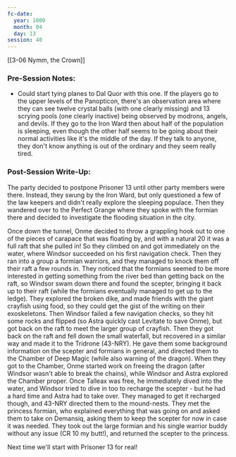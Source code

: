 ```yaml
---
fc-date:
  year: 1000
  month: 04
  day: 13
session: 40
---
```

[[3-06  Nymm, the Crown]]

### Pre-Session Notes:

* Could start tying planes to Dal Quor with this one. If the players go to the upper levels of the Panopticon, there's an observation area where they can see twelve crystal balls (with one clearly missing) and 13 scrying pools (one clearly inactive) being observed by modrons, angels, and devils. If they go to the Iron Ward then about half of the population is sleeping, even though the other half seems to be going about their normal activities like it's the middle of the day. If they talk to anyone, they don't know anything is out of the ordinary and they seem really tired.

### Post-Session Write-Up:

The party decided to postpone Prisoner 13 until other party members were there. Instead, they swung by the Iron Ward, but only questioned a few of the law keepers and didn't really explore the sleeping populace. Then they wandered over to the Perfect Grange where they spoke with the formian there and decided to investigate the flooding situation in the city.

Once down the tunnel, Onme decided to throw a grappling hook out to one of the pieces of carapace that was floating by, and with a natural 20 it was a full raft that she pulled in! So they climbed on and got immediately on the water, where Windsor succeeded on his first navigation check. Then they ran into a group a formian warriors, and they managed to knock them off their raft a few rounds in. They noticed that the formians seemed to be more interested in getting something from the river bed than getting back on the raft, so Windsor swam down there and found the scepter, bringing it back up to their raft (while the formians eventually managed to get up to the ledge). They explored the broken dike, and made friends with the giant crayfish using food, so they could get the gist of the writing on their exoskeletons. Then Windsor failed a few navigation checks, so they hit some rocks and flipped (so Astra quickly cast Levitate to save Onme), but got back on the raft to meet the larger group of crayfish. Then they got back on the raft and fell down the small waterfall, but recovered in a similar way and made it to the Tridrone (43-NRY). He gave them some background information on the scepter and formians in general, and directed them to the Chamber of Deep Magic (while also warning of the dragon). When they got to the Chamber, Onme started work on freeing the dragon (after Windsor wasn't able to break the chains), while Windsor and Astra explored the Chamber proper. Once Talleax was free, he immediately dived into the water, and Windsor tried to dive in too to recharge the scepter - but he had a hard time and Astra had to take over. They managed to get it recharged though, and 43-NRY directed them to the mound-nests. They met the princess formian, who explained everything that was going on and asked them to take on Demansiq, asking them to keep the scepter for now in case it was needed. They took out the large formian and his single warrior buddy without any issue (CR 10 my butt!), and returned the scepter to the princess.

Next time we'll start with Prisoner 13 for real!
